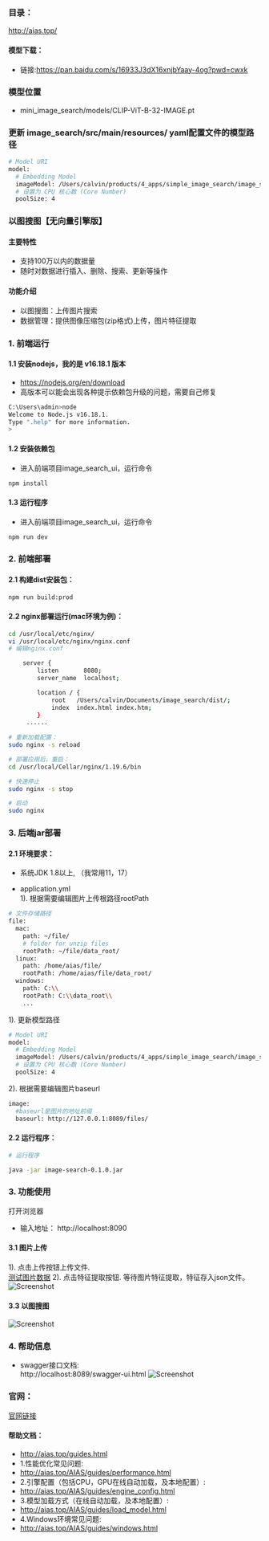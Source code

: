 ### 目录：
http://aias.top/

#### 模型下载：
- 链接:https://pan.baidu.com/s/16933J3dX16xnjbYaay-4og?pwd=cwxk

### 模型位置
- mini_image_search/models/CLIP-ViT-B-32-IMAGE.pt

### 更新 image_search/src/main/resources/ yaml配置文件的模型路径
```bash
# Model URI
model:
  # Embedding Model
  imageModel: /Users/calvin/products/4_apps/simple_image_search/image_search/models/CLIP-ViT-B-32-IMAGE.pt
  # 设置为 CPU 核心数 (Core Number)
  poolSize: 4

```

### 以图搜图【无向量引擎版】
#### 主要特性
- 支持100万以内的数据量
- 随时对数据进行插入、删除、搜索、更新等操作

#### 功能介绍
- 以图搜图：上传图片搜索
- 数据管理：提供图像压缩包(zip格式)上传，图片特征提取


### 1. 前端运行

#### 1.1 安装nodejs，我的是 v16.18.1 版本
- https://nodejs.org/en/download
- 高版本可以能会出现各种提示依赖包升级的问题，需要自己修复
```bash
C:\Users\admin>node
Welcome to Node.js v16.18.1.
Type ".help" for more information.
>
```

#### 1.2 安装依赖包
- 进入前端项目image_search_ui，运行命令
```bash
npm install
```

#### 1.3 运行程序
- 进入前端项目image_search_ui，运行命令
```bash
npm run dev
```

### 2. 前端部署

#### 2.1 构建dist安装包：
```bash
npm run build:prod
```

#### 2.2 nginx部署运行(mac环境为例)：
```bash
cd /usr/local/etc/nginx/
vi /usr/local/etc/nginx/nginx.conf
# 编辑nginx.conf

    server {
        listen       8080;
        server_name  localhost;

        location / {
            root   /Users/calvin/Documents/image_search/dist/;
            index  index.html index.htm;
        }
     ......
     
# 重新加载配置：
sudo nginx -s reload 

# 部署应用后，重启：
cd /usr/local/Cellar/nginx/1.19.6/bin

# 快速停止
sudo nginx -s stop

# 启动
sudo nginx     
```

### 3. 后端jar部署
#### 2.1 环境要求：
- 系统JDK 1.8以上, （我常用11，17）

- application.yml   
1). 根据需要编辑图片上传根路径rootPath    
```bash
# 文件存储路径
file:
  mac:
    path: ~/file/
    # folder for unzip files
    rootPath: ~/file/data_root/
  linux:
    path: /home/aias/file/
    rootPath: /home/aias/file/data_root/
  windows:
    path: C:\\
    rootPath: C:\\data_root\\
    ...
```
1). 更新模型路径   
```bash
# Model URI
model:
  # Embedding Model
  imageModel: /Users/calvin/products/4_apps/simple_image_search/image_search/models/CLIP-ViT-B-32-IMAGE.pt
  # 设置为 CPU 核心数 (Core Number)
  poolSize: 4
```


2). 根据需要编辑图片baseurl 
```bash
image:
  #baseurl是图片的地址前缀
  baseurl: http://127.0.0.1:8089/files/
```

#### 2.2 运行程序：
```bash
# 运行程序

java -jar image-search-0.1.0.jar

```

### 3. 功能使用
打开浏览器
- 输入地址： http://localhost:8090

#### 3.1 图片上传
1). 点击上传按钮上传文件.  
[测试图片数据](https://pan.baidu.com/s/1QtF6syNUKS5qkf4OKAcuLA?pwd=wfd8)
2). 点击特征提取按钮. 
等待图片特征提取，特征存入json文件。
![Screenshot](https://aias-home.oss-cn-beijing.aliyuncs.com/AIAS/7_engine_hub/image_text_search/mini_search_3.png)

#### 3.3 以图搜图
![Screenshot](https://aias-home.oss-cn-beijing.aliyuncs.com/AIAS/7_engine_hub/image_text_search/mini_search_2.png)

### 4. 帮助信息
- swagger接口文档:  
http://localhost:8089/swagger-ui.html
![Screenshot](https://aias-home.oss-cn-beijing.aliyuncs.com/AIAS/video_search/swagger.png)


### 官网：
[官网链接](http://www.aias.top/)


#### 帮助文档：
- http://aias.top/guides.html
- 1.性能优化常见问题:
- http://aias.top/AIAS/guides/performance.html
- 2.引擎配置（包括CPU，GPU在线自动加载，及本地配置）:
- http://aias.top/AIAS/guides/engine_config.html
- 3.模型加载方式（在线自动加载，及本地配置）:
- http://aias.top/AIAS/guides/load_model.html
- 4.Windows环境常见问题:
- http://aias.top/AIAS/guides/windows.html

